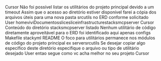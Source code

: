 Cursor
 Não foi possível listar os utilitários do projeto principal devido a um timeout
Assim que o acesso ao diretório estiver disponível farei a cópia dos arquivos úteis para uma nova pasta srcutils no ERD conforme solicitado
User
homeviviDocumentosslicesliceinfrastructurestacksmcpserver
Cursor
Conteúdo do diretório stacksmcpserver listado
Nenhum utilitário de código diretamente aproveitável para o ERD foi identificado aqui apenas configs Makefile stackyml README
O foco para utilitários permanece nos módulos de código do projeto principal ex serversrcutils
Se desejar copiar algo específico deste diretório especifique o arquivo ou tipo de utilitário desejado
User
entao segue como vc acha melhor no seu projeto
Cursor